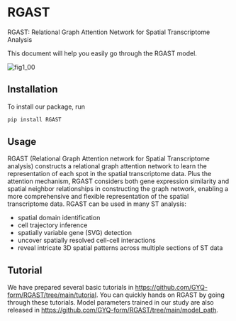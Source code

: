 # RGAST

RGAST: Relational Graph Attention Network for Spatial Transcriptome Analysis

This document will help you easily go through the RGAST model.

![fig1_00](https://github.com/GYQ-form/RGAST/assets/79566479/fe0655dc-2318-44e0-92bf-0aea3aad7163)


## Installation

To install our package, run

```bash
pip install RGAST
```



## Usage

RGAST (Relational Graph Attention network for Spatial Transcriptome analysis) constructs a relational graph attention network to learn the representation of each spot in the spatial transcriptome data. Plus the attention mechanism, RGAST considers both gene expression similarity and spatial neighbor relationships in constructing the graph network, enabling a more comprehensive and flexible representation of the spatial transcriptome data. RGAST can be used in many ST analysis:

- spatial domain identification
- cell trajectory inference
- spatially variable gene (SVG) detection
- uncover spatially resolved cell-cell interactions
- reveal intricate 3D spatial patterns across multiple sections of ST data



## Tutorial

We have prepared several basic tutorials  in https://github.com/GYQ-form/RGAST/tree/main/tutorial. You can quickly hands on RGAST by going through these tutorials. Model parameters trained in our study are also released in https://github.com/GYQ-form/RGAST/tree/main/model_path.
